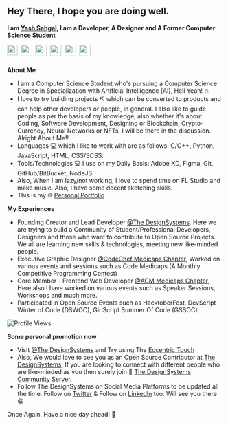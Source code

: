 ## Hey There, I hope you are doing well.
**I am [Yash Sehgal](https://yashsehgal.github.io/portfolio_v_2), I am a Developer, A Designer and A Former Computer Science Student**

<div style="display: flex; margin-bottom: 24px;">
<a href="https://www.linkedin.com/in/yash-sehgal-55b7711a4/">
  <img align="left" width="24px" src="https://cdn.jsdelivr.net/npm/simple-icons@v3/icons/linkedin.svg" style="margin-right: 8px;" />
</a>
<a href="https://twitter.com/YashSeh90869786">
  <img align="left" width="26px" src="https://cdn.jsdelivr.net/npm/simple-icons@v3/icons/twitter.svg" style="margin-right: 8px;"/>
</a>
<a href="mailto:yashsehgal.work@gmail.com">
  <img align="left" width="26px" src="https://cdn.jsdelivr.net/npm/simple-icons@v3/icons/gmail.svg" style="margin-right: 8px;"/>
</a>
<a href="https://www.youtube.com/channel/UC23yA3SBkV_ehY4H8VSuNVg">
  <img align="left" width="26px" src="https://cdn.jsdelivr.net/npm/simple-icons@v3/icons/youtube.svg" style="margin-right: 8px;"/>
</a>
<a href="https://www.instagram.com/sehgalyash_">
  <img align="left" width="26px" src="https://cdn.jsdelivr.net/npm/simple-icons@v3/icons/instagram.svg" style="margin-right: 8px;"/>
</a>
<a href="https://www.behance.net/yashsehgaleee3">
  <img align="left" width="26px" src="https://cdn.jsdelivr.net/npm/simple-icons@v3/icons/behance.svg" style="margin-right: 8px;"/>
</a>
</div>

**About Me**
- I am a Computer Science Student who's pursuing a Computer Science Degree in Specialization with Artificial Intelligence (AI), Hell Yeah! 🔥
- I love to try building projects ⛏️ which can be converted to products and can help other developers or people, in general. I also like to guide people as per the basis of my knowledge, also whether it's about Coding, Software Development, Designing or Blockchain, Crypto-Currency, Neural Networks or NFTs, I will be there in the discussion. Alright About Me!!
- Languages 💻  which I like to work with are as follows: C/C++, Python, JavaScript, HTML, CSS/SCSS.
- Tools/Technologies 💻  I use on my Daily Basis: Adobe XD, Figma, Git, GitHub/BitBucket, NodeJS.
- Also, When I am lazy/not working, I love to spend time on FL Studio and make music. Also, I have some decent sketching skills.
- This is my 🌐 [Personal Portfolio](https://yashsehgal.github.io/portfolio_v_2/)

**My Experiences**
- Founding Creator and Lead Developer [@The DesignSystems](https://bit.ly/DesignSystemsOSSGitHub). Here we are trying to build a Community of Student/Professional Developers, Designers and those who want to contribute to Open Source Projects. We all are learning new skills & technologies, meeting new like-minded people.
- Executive Graphic Designer [@CodeChef Medicaps Chapter](https://www.instagram.com/codechef_medicaps_chapter/), Worked on various events and sessions such as Code Medicaps (A Monthly Competitive Programming Contest)
- Core Member - Frontend Web Developer [@ACM Medicaps Chapter](http://medicaps.acm.org/muacm.org/), Here also I have worked on various events such as Speaker Sessions, Workshops and much more.
- Participated in Open Source Events such as HacktoberFest, DevScript Winter of Code (DSWOC), GirlScript Summer Of Code (GSSOC).

![Profile Views](https://camo.githubusercontent.com/cf3a35c98380f85c7a119cf97bcedd65c5e8e26ac76f1dcd47b2d96f7c4bdb95/68747470733a2f2f6b6f6d617265762e636f6d2f67687076632f3f757365726e616d653d7961736873656867616c26636f6c6f723d627269676874677265656e)

**Some personal promotion now**
- Visit [@The DesignSystems](https://bit.ly/DesignSystemsOSSGitHub) and Try using The [Eccentric Touch](https://bit.ly/3lIt12J)
- Also, We would love to see you as an Open Source Contributor at [The DesignSystems](https://bit.ly/DesignSystemsOSSGitHub), If you are looking to connect with different people who are like-minded as you then surely join 👾 [The DesignSystems Community Server](https://bit.ly/TDesignSystemsDiscord).
- Follow The DesignSystems on Social Media Platforms to be updated all the time. Follow on [Twitter](https://twitter.com/TDesignSystems) & Follow on [LinkedIn](https://www.linkedin.com/company/designsystemsoss) too. Will see you there 😀

Once Again. Have a nice day ahead! 🤗